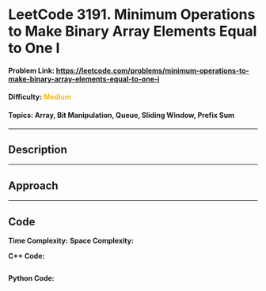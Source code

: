 # LeetCode 3191. Minimum Operations to Make Binary Array Elements Equal to One I
#### Problem Link: https://leetcode.com/problems/minimum-operations-to-make-binary-array-elements-equal-to-one-i
#### Difficulty: <span style="color:#ffb800">Medium</span>  
#### Topics: Array, Bit Manipulation, Queue, Sliding Window, Prefix Sum

---
## Description  


---
## Approach


---
## Code

**Time Complexity:** 
**Space Complexity:** 

**C++ Code:**
```c++

```

**Python Code:**
```python

```